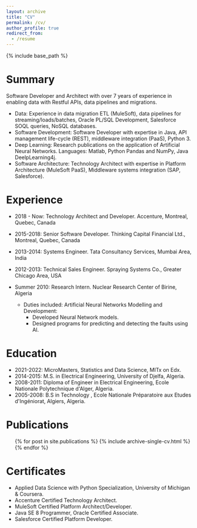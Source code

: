 ```yaml
---
layout: archive
title: "CV"
permalink: /cv/
author_profile: true
redirect_from:
  - /resume
---
```


{% include base_path %}

Summary
======
Software Developer and Architect with over 7 years of experience in enabling data with Restful APIs, data pipelines and migrations.
* Data: Experience in data migration ETL (MuleSoft), data pipelines for streaming/loads/batches, Oracle PL/SQL Development, Salesforce SOQL queries, NoSQL databases.
* Software Development: Software Developer with expertise in Java, API management life-cycle (REST), middleware integration (PaaS), Python 3.
* Deep Learning: Research publications on the application of Artificial Neural Networks. Languages: Matlab, Python Pandas and NumPy, Java DeelpLearning4j.
* Software Architecture: Technology Architect with expertise in Platform Architecture (MuleSoft PaaS), Middleware systems integration (SAP, Salesforce).

Experience
======
* 2018 - Now: Technology Architect and Developer. Accenture, Montreal, Quebec, Canada

* 2015-2018: Senior Software Developer. Thinking Capital Financial Ltd., Montreal, Quebec, Canada

* 2013-2014: Systems Engineer. Tata Consultancy Services, Mumbai Area, India

* 2012-2013: Technical Sales Engineer. Spraying Systems Co., Greater Chicago Area, USA
 
* Summer 2010: Research Intern. Nuclear Research Center of Birine, Algeria
  * Duties included: Artificial Neural Networks Modelling and Development:
    * Developed Neural Network models.
    * Designed programs for predicting and detecting the faults using AI.


Education
======
* 2021-2022: MicroMasters, Statistics and Data Science, MITx on Edx.
* 2014-2015: M.S. in Electrical Engineering, University of Djelfa, Algeria.
* 2008-2011: Diploma of Engineer in Electrical Engineering, Ecole Nationale Polytechnique d'Alger, Algeria.
* 2005-2008: B.S in Technology , Ecole Nationale Préparatoire aux Etudes d'Ingéniorat, Algiers, Algeria.


Publications
======
  <ul>{% for post in site.publications %}
    {% include archive-single-cv.html %}
  {% endfor %}</ul>



Certificates
======
* Applied Data Science with Python Specialization, University of Michigan & Coursera.
* Accenture Certified Technology Architect.
* MuleSoft Certified Platform Architect/Developer.
* Java SE 8 Programmer, Oracle Certified Associate.
* Salesforce Certified Platform Developer. 